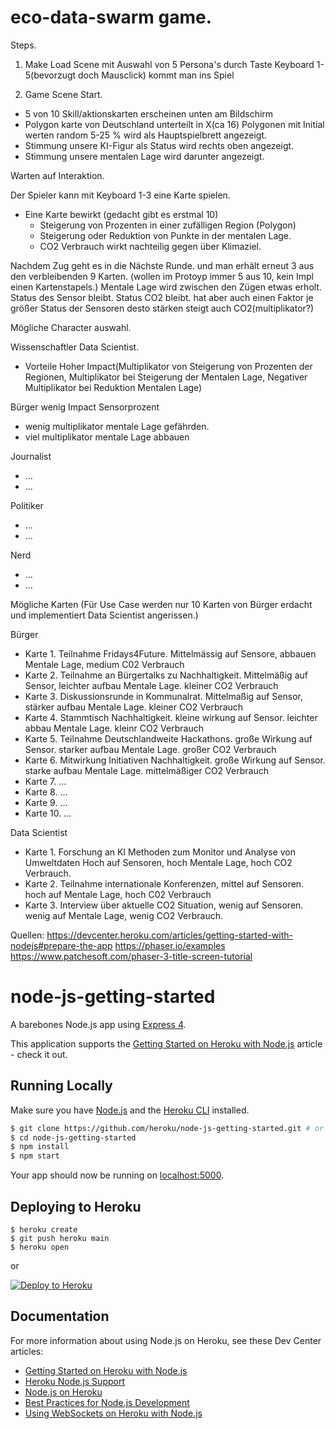 # eco-data-swarm game.

Steps.

1) Make Load Scene mit Auswahl von 5 Persona's durch Taste Keyboard 1-5(bevorzugt doch Mausclick) kommt man ins Spiel

2) Game Scene Start.
 - 5 von 10 Skill/aktionskarten erscheinen unten am Bildschirm
 - Polygon karte von Deutschland unterteilt in X(ca 16) Polygonen mit Initial werten random 5-25 % wird als Hauptspielbrett angezeigt.
 - Stimmung unsere KI-Figur als Status wird rechts oben angezeigt. 
 - Stimmung unsere mentalen Lage wird darunter angezeigt.

 Warten auf Interaktion.

Der Spieler kann mit Keyboard 1-3 eine Karte spielen.
- Eine Karte bewirkt (gedacht gibt es erstmal 10)
    - Steigerung von Prozenten in einer zufälligen Region (Polygon)
    - Steigerung oder Reduktion von Punkte in der mentalen Lage.
    - CO2 Verbrauch wirkt nachteilig gegen über Klimaziel.

Nachdem Zug geht es in die Nächste Runde.
und man erhält erneut 3 aus den verbleibenden 9 Karten. (wollen im Protoyp immer 5 aus 10, kein Impl einen Kartenstapels.)
Mentale Lage wird zwischen den Zügen etwas erholt. 
Status des Sensor bleibt.
Status CO2 bleibt. hat aber auch einen Faktor je größer Status der Sensoren desto stärken steigt auch CO2(multiplikator?)

Mögliche Character auswahl.

Wissenschaftler Data Scientist. 
- Vorteile Hoher Impact(Multiplikator von Steigerung von Prozenten der Regionen, Multiplikator bei Steigerung der Mentalen Lage, Negativer Multiplikator bei Reduktion Mentalen Lage)

Bürger wenig Impact Sensorprozent
- wenig multiplikator mentale Lage gefährden.
- viel multiplikator mentale Lage abbauen

Journalist
- ...
- ...

Politiker
- ...
- ...

Nerd
- ...
- ...


Mögliche Karten (Für Use Case werden nur 10 Karten von Bürger erdacht und implementiert Data Scientist angerissen.)

Bürger

- Karte 1. Teilnahme Fridays4Future. Mittelmässig auf Sensore, abbauen Mentale Lage, medium C02 Verbrauch
- Karte 2. Teilnahme an Bürgertalks zu Nachhaltigkeit. Mittelmäßig auf Sensor, leichter aufbau Mentale Lage. kleiner CO2 Verbrauch
- Karte 3. Diskussionsrunde in Kommunalrat. Mittelmaßig auf Sensor, stärker aufbau Mentale Lage. kleiner CO2 Verbrauch
- Karte 4. Stammtisch Nachhaltigkeit. kleine wirkung auf Sensor. leichter abbau Mentale Lage. kleinr CO2 Verbrauch
- Karte 5. Teilnahme Deutschlandweite Hackathons. große Wirkung auf Sensor. starker aufbau Mentale Lage. großer CO2 Verbrauch
- Karte 6. Mitwirkung Initiativen Nachhaltigkeit. große Wirkung auf Sensor. starke aufbau Mentale Lage. mittelmäßiger CO2 Verbrauch
- Karte 7. ...
- Karte 8. ...
- Karte 9. ...
- Karte 10. ...

Data Scientist
- Karte 1. Forschung an KI Methoden zum Monitor und Analyse von Umweltdaten Hoch auf Sensoren, hoch Mentale Lage, hoch CO2 Verbrauch.
- Karte 2. Teilnahme internationale Konferenzen, mittel auf Sensoren. hoch auf Mentale Lage, hoch C02 Verbrauch
- Karte 3. Interview über aktuelle CO2 Situation, wenig auf Sensoren. wenig auf Mentale Lage, wenig CO2 Verbrauch.






Quellen:
https://devcenter.heroku.com/articles/getting-started-with-nodejs#prepare-the-app
https://phaser.io/examples
https://www.patchesoft.com/phaser-3-title-screen-tutorial
















# node-js-getting-started

A barebones Node.js app using [Express 4](http://expressjs.com/).

This application supports the [Getting Started on Heroku with Node.js](https://devcenter.heroku.com/articles/getting-started-with-nodejs) article - check it out.

## Running Locally

Make sure you have [Node.js](http://nodejs.org/) and the [Heroku CLI](https://cli.heroku.com/) installed.

```sh
$ git clone https://github.com/heroku/node-js-getting-started.git # or clone your own fork
$ cd node-js-getting-started
$ npm install
$ npm start
```

Your app should now be running on [localhost:5000](http://localhost:5000/).

## Deploying to Heroku

```
$ heroku create
$ git push heroku main
$ heroku open
```
or

[![Deploy to Heroku](https://www.herokucdn.com/deploy/button.png)](https://heroku.com/deploy)

## Documentation

For more information about using Node.js on Heroku, see these Dev Center articles:

- [Getting Started on Heroku with Node.js](https://devcenter.heroku.com/articles/getting-started-with-nodejs)
- [Heroku Node.js Support](https://devcenter.heroku.com/articles/nodejs-support)
- [Node.js on Heroku](https://devcenter.heroku.com/categories/nodejs)
- [Best Practices for Node.js Development](https://devcenter.heroku.com/articles/node-best-practices)
- [Using WebSockets on Heroku with Node.js](https://devcenter.heroku.com/articles/node-websockets)
